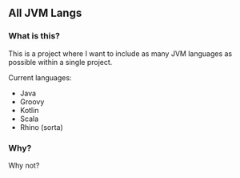 All JVM Langs
---

### What is this?
This is a project where I want to include as many JVM languages as possible within a single project.

Current languages:
 - Java
 - Groovy
 - Kotlin
 - Scala
 - Rhino (sorta)

### Why?
Why not?